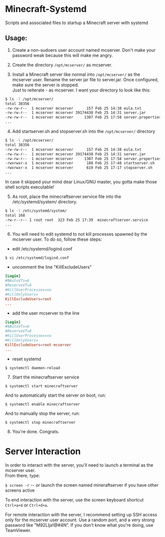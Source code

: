 # Minecraft-Systemd
Scripts and associated files to startup a Minecraft server with systemd


## Usage:

1. Create a non-sudoers user account named mcserver. Don't make your password weak because this will make me angry.

2. Create the directory `/opt/mcserver/` as mcserver.

3. Install a Minecraft server like normal into `/opt/mcserver/` as the mcserver user. Rename the server jar file to server.jar. Once configured, make sure the server is stopped. <br>
  Just to reiterate - as mcserver. I want your directory to look like this:
  
``` sh 
$ ls -l /opt/mcserver/
total 38356
-rw-rw-r--  1 mcserver mcserver      157 Feb 25 14:38 eula.txt
-rw-rw-r--  1 mcserver mcserver 39174430 Feb 25 14:31 server.jar
-rw-rw-r--  1 mcserver mcserver     1307 Feb 25 17:58 server.properties
...
```

4. Add startserver.sh and stopserver.sh into the `/opt/mcserver/` directory

``` sh
$ ls -l /opt/mcserver/
total 38356
-rw-rw-r--  1 mcserver mcserver      157 Feb 25 14:38 eula.txt
-rw-rw-r--  1 mcserver mcserver 39174430 Feb 25 14:31 server.jar
-rw-rw-r--  1 mcserver mcserver     1307 Feb 25 17:58 server.properties
-rwxrwxr-x  1 mcserver mcserver      188 Feb 25 17:48 startserver.sh
-rwxrwxr-x  1 mcserver mcserver      619 Feb 25 17:17 stopserver.sh
...
```

In case it skipped your mind dear Linux/GNU master, you gotta make those shell scripts executable!


5. As root, place the minecraftserver.service file into the /etc/systemd/system/ directory.
``` sh
$ ls -l /etc/systemd/system/
total 168
-rw-r--r-- 1 root root  323 Feb 25 17:39  minecraftserver.service
...
```

6. You will need to edit systemd to not kill processes spawned by the mcserver user. To do so, follow these steps:
  - edit /etc/systemd/logind.conf
  
  ``` sh
 $ vi /etc/systemd/logind.conf

  ```
  - uncomment the line "KillExcludeUsers"

``` conf
[Login]
#NAutoVTs=6
#ReserveVT=6
#KillUserProcesses=no
#KillOnlyUsers=
KillExcludeUsers=root
...
```
  
  - add the user mcserver to the line

``` conf
[Login]
#NAutoVTs=6
#ReserveVT=6
#KillUserProcesses=no
#KillOnlyUsers=
KillExcludeUsers=root mcserver
...
```

  - reset systemd
  
  `$ systemctl daemon-reload`
  
7. Start the minecraftserver service

  `$ systemctl start minecraftserver`
  
  And to automatically start the server on boot, run:
  
  `$ systemctl enable minecraftserver`
  
  And to manually stop the server, run:
  
  `$ systemctl stop minecraftserver`
  
8. You're done. Congrats.




# Server Interaction

In order to interact with the server, you'll need to launch a terminal as the mcserver user. <br>
From there, type:

`$ screen -r` -- or launch the screen named mineraftserver if you have other screens active

To end interaction with the server, use the screen keyboard shortcut `Ctrl+a+d` or `Ctrl+d+a`.

For remote interaction with the server, I recommend setting up SSH access only for the mcserver user account. Use a random port, and a very strong password like "M92Llja!@#4N". If you don't know what you're doing, use TeamViewer.
